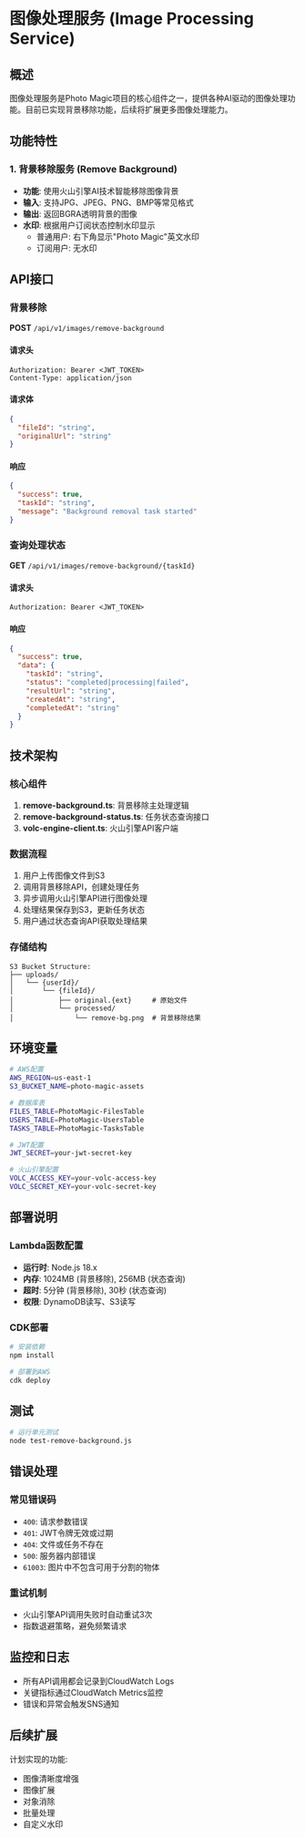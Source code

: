 # 图像处理服务 (Image Processing Service)

## 概述

图像处理服务是Photo Magic项目的核心组件之一，提供各种AI驱动的图像处理功能。目前已实现背景移除功能，后续将扩展更多图像处理能力。

## 功能特性

### 1. 背景移除服务 (Remove Background)

- **功能**: 使用火山引擎AI技术智能移除图像背景
- **输入**: 支持JPG、JPEG、PNG、BMP等常见格式
- **输出**: 返回BGRA透明背景的图像
- **水印**: 根据用户订阅状态控制水印显示
  - 普通用户: 右下角显示"Photo Magic"英文水印
  - 订阅用户: 无水印

## API接口

### 背景移除

**POST** `/api/v1/images/remove-background`

#### 请求头
```
Authorization: Bearer <JWT_TOKEN>
Content-Type: application/json
```

#### 请求体
```json
{
  "fileId": "string",
  "originalUrl": "string"
}
```

#### 响应
```json
{
  "success": true,
  "taskId": "string",
  "message": "Background removal task started"
}
```

### 查询处理状态

**GET** `/api/v1/images/remove-background/{taskId}`

#### 请求头
```
Authorization: Bearer <JWT_TOKEN>
```

#### 响应
```json
{
  "success": true,
  "data": {
    "taskId": "string",
    "status": "completed|processing|failed",
    "resultUrl": "string",
    "createdAt": "string",
    "completedAt": "string"
  }
}
```

## 技术架构

### 核心组件

1. **remove-background.ts**: 背景移除主处理逻辑
2. **remove-background-status.ts**: 任务状态查询接口
3. **volc-engine-client.ts**: 火山引擎API客户端

### 数据流程

1. 用户上传图像文件到S3
2. 调用背景移除API，创建处理任务
3. 异步调用火山引擎API进行图像处理
4. 处理结果保存到S3，更新任务状态
5. 用户通过状态查询API获取处理结果

### 存储结构

```
S3 Bucket Structure:
├── uploads/
│   └── {userId}/
│       └── {fileId}/
│           ├── original.{ext}     # 原始文件
│           └── processed/
│               └── remove-bg.png  # 背景移除结果
```

## 环境变量

```bash
# AWS配置
AWS_REGION=us-east-1
S3_BUCKET_NAME=photo-magic-assets

# 数据库表
FILES_TABLE=PhotoMagic-FilesTable
USERS_TABLE=PhotoMagic-UsersTable
TASKS_TABLE=PhotoMagic-TasksTable

# JWT配置
JWT_SECRET=your-jwt-secret-key

# 火山引擎配置
VOLC_ACCESS_KEY=your-volc-access-key
VOLC_SECRET_KEY=your-volc-secret-key
```

## 部署说明

### Lambda函数配置

- **运行时**: Node.js 18.x
- **内存**: 1024MB (背景移除), 256MB (状态查询)
- **超时**: 5分钟 (背景移除), 30秒 (状态查询)
- **权限**: DynamoDB读写、S3读写

### CDK部署

```bash
# 安装依赖
npm install

# 部署到AWS
cdk deploy
```

## 测试

```bash
# 运行单元测试
node test-remove-background.js
```

## 错误处理

### 常见错误码

- `400`: 请求参数错误
- `401`: JWT令牌无效或过期
- `404`: 文件或任务不存在
- `500`: 服务器内部错误
- `61003`: 图片中不包含可用于分割的物体

### 重试机制

- 火山引擎API调用失败时自动重试3次
- 指数退避策略，避免频繁请求

## 监控和日志

- 所有API调用都会记录到CloudWatch Logs
- 关键指标通过CloudWatch Metrics监控
- 错误和异常会触发SNS通知

## 后续扩展

计划实现的功能:
- 图像清晰度增强
- 图像扩展
- 对象消除
- 批量处理
- 自定义水印